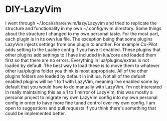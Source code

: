# DIY-LazyVim
I went through ~/.local/share/nvim/lazy/Lazyvim and tried to replicate the structure and functionality in my own ~/.config/nvim directory. 
Some things about the structure I changed to my own personal taste. For the most part, each plugin is in its own lua file. The exception 
being that some plugins LazyVim injects settings from one plugin to another. For example Co-Pilot adds setting to the Lualine config if 
you have it enabled. These plugins that other plugins add settings to I have included in lua/core and loaded them first so that there are 
no errors. Everything in lua/plugins/extras is not loaded by default. The best way to load these is to move them to whatever other lua/plugins 
folder you think is most appropriate. All of the other plugins folders are loaded by default in init.lua. Not all of the defualt enabled 
plugins will be 1 to 1 with LazyVim, meaning I've enabled some by default that you would have to do manually with LazyVim. I'm not interested 
in really maintaining this as a 1 to 1 mirror of LazyVim, this was mostly a personal project to migrate my own LazyVim config into my 
own personal config in order to have more fine tuned control over my own config. I am open to suggestions and pull requests if you think 
there's something that could be implemented better.
